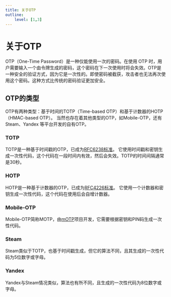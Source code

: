 ```yaml
---
title: 关于OTP
outline: 
    level: [1,3]
---
```


# 关于OTP

OTP（One-Time Password）是一种仅能使用一次的密码。在使用 OTP 时，用户需要输入一个由令牌生成的密码，这个密码在下一次使用时将会失效。OTP是一种安全的验证方式，因为它是一次性的。即使密码被截获，攻击者也无法再次使用这个密码。这种方式比传统的密码验证更加安全。

## OTP的类型

OTP有两种类型：基于时间的TOTP（Time-based OTP）和基于计数器的HOTP（HMAC-based OTP）。
当然也存在着其他类型的OTP，如Mobile-OTP，还有 Steam、Yandex 等平台开发的自有OTP。

### TOTP

TOTP是一种基于时间戳的OTP，已成为[RFC6238标准](https://tools.ietf.org/html/rfc6238)。
它使用时间戳和密钥生成一次性代码，这个代码在一段时间内有效，然后会失效。TOTP的时间间隔通常是30秒。

### HOTP

HOTP是一种基于计数器的OTP，已成为[RFC4226标准](https://tools.ietf.org/html/rfc4226)。
它使用一个计数器和密钥生成一次性代码，这个代码在使用后会自增计数器。

### Mobile-OTP

Mobile-OTP简称MOTP，由[mOTP](https://motp.sourceforge.net/)项目开发，它需要根据密钥和PIN码生成一次性代码。

### Steam

Steam类似于TOTP，也基于时间戳生成，但它的算法不同，且其生成的一次性代码为5位数字或字母。

### Yandex

Yandex与Steam情况类似，算法也有所不同，且生成的一次性代码为8位数字或字母。